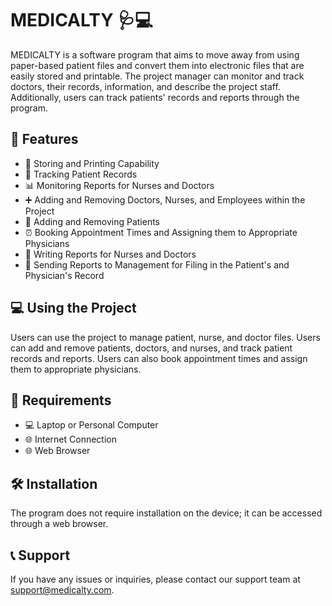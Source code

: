
# MEDICALTY 🩺💻

MEDICALTY is a  software program  that aims to move away from using paper-based patient files and convert them into electronic files that are easily stored and printable. The  project manager  can monitor and track doctors, their records, information, and describe the project staff. Additionally, users can track patients' records and reports through the program.

## 🚀 Features

-   📂 Storing and Printing Capability
-   📝 Tracking Patient Records
-   📊  Monitoring Reports  for Nurses and Doctors
-   ➕ Adding and Removing Doctors, Nurses, and Employees within the Project
-   👥 Adding and Removing Patients
-   ⏰  Booking Appointment  Times and Assigning them to Appropriate Physicians
-   📝 Writing Reports for Nurses and Doctors
-   📧 Sending Reports to Management for Filing in the Patient's and Physician's Record

## 💻 Using the Project

Users can use the project to manage patient, nurse, and doctor files. Users can add and remove patients, doctors, and nurses, and track patient records and reports. Users can also book  appointment times  and assign them to appropriate physicians.

## 🔧 Requirements

-   💻 Laptop or Personal Computer
-   🌐 Internet Connection
-   🌐 Web Browser

## 🛠️ Installation

The program does not require installation on the device; it can be accessed through a  web browser.

## 📞 Support

If you have any issues or inquiries, please contact our support team at  [support@medicalty.com](mailto:support@medicalty.com).
